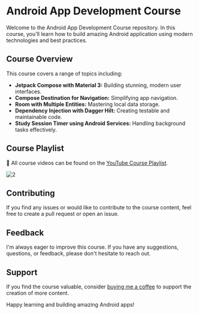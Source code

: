 # Android App Development Course

Welcome to the Android App Development Course repository. In this course, you'll learn how to build amazing Android application using modern technologies and best practices.

## Course Overview

This course covers a range of topics including:

- **Jetpack Compose with Material 3:** Building stunning, modern user interfaces.
- **Compose Destination for Navigation:** Simplifying app navigation.
- **Room with Multiple Entities:** Mastering local data storage.
- **Dependency Injection with Dagger Hilt:** Creating testable and maintainable code.
- **Study Session Timer using Android Services:** Handling background tasks effectively.

## Course Playlist

🎥 All course videos can be found on the [YouTube Course Playlist](https://youtube.com/playlist?list=PL1b73-6UjePA9ck6zJjMJoq_8TOxBgdsc&si=z0pG20iCs3Q3eKeY).

![2](https://github.com/CodeInKotLang/StudySmart/assets/110901093/4c412f4b-fa13-47e6-b477-94c93b67cff4)

## Contributing

If you find any issues or would like to contribute to the course content, feel free to create a pull request or open an issue.

## Feedback

I'm always eager to improve this course. If you have any suggestions, questions, or feedback, please don't hesitate to reach out.

## Support

If you find the course valuable, consider [buying me a coffee](https://ko-fi.com/mohammadarif) to support the creation of more content.

Happy learning and building amazing Android apps!
